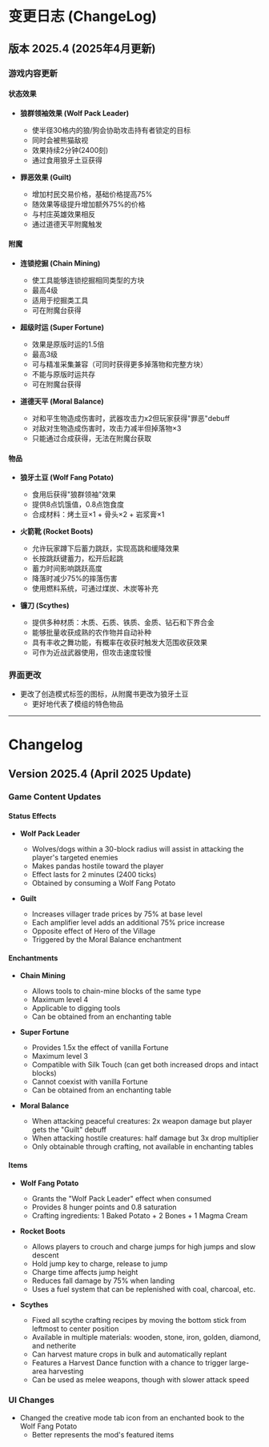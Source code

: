# 变更日志 (ChangeLog)

## 版本 2025.4 (2025年4月更新)

### 游戏内容更新

#### 状态效果

- **狼群领袖效果 (Wolf Pack Leader)**
  - 使半径30格内的狼/狗会协助攻击持有者锁定的目标
  - 同时会被熊猫敌视
  - 效果持续2分钟(2400刻)
  - 通过食用狼牙土豆获得

- **罪恶效果 (Guilt)**
  - 增加村民交易价格，基础价格提高75%
  - 随效果等级提升增加额外75%的价格
  - 与村庄英雄效果相反
  - 通过道德天平附魔触发

#### 附魔

- **连锁挖掘 (Chain Mining)**
  - 使工具能够连锁挖掘相同类型的方块
  - 最高4级
  - 适用于挖掘类工具
  - 可在附魔台获得

- **超级时运 (Super Fortune)**
  - 效果是原版时运的1.5倍
  - 最高3级
  - 可与精准采集兼容（可同时获得更多掉落物和完整方块）
  - 不能与原版时运共存
  - 可在附魔台获得

- **道德天平 (Moral Balance)**
  - 对和平生物造成伤害时，武器攻击力x2但玩家获得"罪恶"debuff
  - 对敌对生物造成伤害时，攻击力减半但掉落物×3
  - 只能通过合成获得，无法在附魔台获取

#### 物品

- **狼牙土豆 (Wolf Fang Potato)**
  - 食用后获得"狼群领袖"效果
  - 提供8点饥饿值，0.8点饱食度
  - 合成材料：烤土豆×1 + 骨头×2 + 岩浆膏×1

- **火箭靴 (Rocket Boots)**
  - 允许玩家蹲下后蓄力跳跃，实现高跳和缓降效果
  - 长按跳跃键蓄力，松开后起跳
  - 蓄力时间影响跳跃高度
  - 降落时减少75%的摔落伤害
  - 使用燃料系统，可通过煤炭、木炭等补充

- **镰刀 (Scythes)**
  - 提供多种材质：木质、石质、铁质、金质、钻石和下界合金
  - 能够批量收获成熟的农作物并自动补种
  - 具有丰收之舞功能，有概率在收获时触发大范围收获效果
  - 可作为近战武器使用，但攻击速度较慢

### 界面更改
- 更改了创造模式标签的图标，从附魔书更改为狼牙土豆
  - 更好地代表了模组的特色物品

---

# Changelog

## Version 2025.4 (April 2025 Update)

### Game Content Updates

#### Status Effects

- **Wolf Pack Leader**
  - Wolves/dogs within a 30-block radius will assist in attacking the player's targeted enemies
  - Makes pandas hostile toward the player
  - Effect lasts for 2 minutes (2400 ticks)
  - Obtained by consuming a Wolf Fang Potato

- **Guilt**
  - Increases villager trade prices by 75% at base level
  - Each amplifier level adds an additional 75% price increase
  - Opposite effect of Hero of the Village
  - Triggered by the Moral Balance enchantment

#### Enchantments

- **Chain Mining**
  - Allows tools to chain-mine blocks of the same type
  - Maximum level 4
  - Applicable to digging tools
  - Can be obtained from an enchanting table

- **Super Fortune**
  - Provides 1.5x the effect of vanilla Fortune
  - Maximum level 3
  - Compatible with Silk Touch (can get both increased drops and intact blocks)
  - Cannot coexist with vanilla Fortune
  - Can be obtained from an enchanting table

- **Moral Balance**
  - When attacking peaceful creatures: 2x weapon damage but player gets the "Guilt" debuff
  - When attacking hostile creatures: half damage but 3x drop multiplier
  - Only obtainable through crafting, not available in enchanting tables

#### Items

- **Wolf Fang Potato**
  - Grants the "Wolf Pack Leader" effect when consumed
  - Provides 8 hunger points and 0.8 saturation
  - Crafting ingredients: 1 Baked Potato + 2 Bones + 1 Magma Cream

- **Rocket Boots**
  - Allows players to crouch and charge jumps for high jumps and slow descent
  - Hold jump key to charge, release to jump
  - Charge time affects jump height
  - Reduces fall damage by 75% when landing
  - Uses a fuel system that can be replenished with coal, charcoal, etc.

- **Scythes**
  - Fixed all scythe crafting recipes by moving the bottom stick from leftmost to center position
  - Available in multiple materials: wooden, stone, iron, golden, diamond, and netherite
  - Can harvest mature crops in bulk and automatically replant
  - Features a Harvest Dance function with a chance to trigger large-area harvesting
  - Can be used as melee weapons, though with slower attack speed

### UI Changes
- Changed the creative mode tab icon from an enchanted book to the Wolf Fang Potato
  - Better represents the mod's featured items 